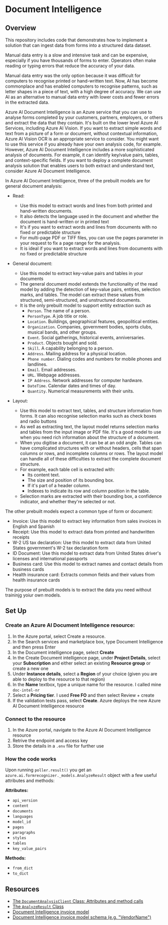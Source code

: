 # Document Intelligence

## Overview

This repository includes code that demonstrates how to implement a solution that can ingest data from forms into a structured data dataset. 

Manual data entry is a slow and intensive task and can be expensive, especially if you have thousands of forms to enter. Operators often make reading or typing errors that reduce the accuracy of your data.

Manual data entry was the only option because it was difficult for computers to recognise printed or hand-written text. Now, AI has become commonplace and has enabled computers to recognise patterns, such as letter shapes in a piece of text, with a high degree of accuracy. We can use AI as an alternative to manual data entry with lower costs and fewer errors in the extracted data.

Azure AI Document Intelligence is an Azure service that you can use to analyse forms completed by your customers, partners, employers, or others and extract the data that they contain. It's built on the lower level Azure AI Services, including Azure AI Vision. If you want to extract simple words and text from a picture of a form or document, without contextual information, Azure AI Vision OCR is an appropriate service to consider. You might want to use this service if you already have your own analysis code, for example. However, Azure AI Document Intelligence includes a more sophisticated analysis of documents. For example, it can identify key/value pairs, tables, and context-specific fields. If you want to deploy a complete document analysis solution that enables users to both extract and understand text, consider Azure AI Document Intelligence.

In Azure AI Document Intelligence, three of the prebuilt models are for general document analysis:

* Read:
  * Use this model to extract words and lines from both printed and hand-written documents.
  * It also detects the language used in the document and whether the document is hand-written or in printed text
  * It's if you want to extract words and lines from documents with no fixed or predictable structure
  * For multi-page PDF or TIFF files, you can use the pages parameter in your request to fix a page range for the analysis.
  * It is ideal if you want to extract words and lines from documents with no fixed or predictable structure
 
  
* General document:
  * Use this model to extract key-value pairs and tables in your documents
  * The general document model extends the functionality of the read model by adding the detection of key-value pairs, entities, selection marks, and tables. The model can extract these values from structured, semi-structured, and unstructured documents.
  * It is the only prebuilt model to support entity extraction such as 
    * `Person`. The name of a person.
    * `PersonType`. A job title or role.
    * `Location`. Buildings, geographical features, geopolitical entities.
    * `Organization`. Companies, government bodies, sports clubs, musical bands, and other groups.
    * `Event`. Social gatherings, historical events, anniversaries.
    * `Product`. Objects bought and sold.
    * `Skill`. A capability belonging to a person.
    * `Address`. Mailing address for a physical location.
    * `Phone number`. Dialing codes and numbers for mobile phones and landlines.
    * `Email`. Email addresses.
    * `URL`. Webpage addresses.
    * `IP Address`. Network addresses for computer hardware.
    * `DateTime`. Calendar dates and times of day.
    * `Quantity`. Numerical measurements with their units.
    
* Layout:
  * Use this model to extract text, tables, and structure information from forms. It can also recognise selection marks such as check boxes and radio buttons
  * As well as extracting text, the layout model returns selection marks and tables from the input image or PDF file. It's a good model to use when you need rich information about the structure of a document.
  * When you digitise a document, it can be at an odd angle. Tables can have complicated structures with or without headers, cells that span columns or rows, and incomplete columns or rows. The layout model can handle all of these difficulties to extract the complete document structure.
  * For example, each table cell is extracted with:
    * Its content text.
    * The size and position of its bounding box.
    * If it's part of a header column.
    * Indexes to indicate its row and column position in the table.
  * Selection marks are extracted with their bounding box, a confidence indicator, and whether they're selected or not.

The other prebuilt models expect a common type of form or document:

* Invoice: Use this model to extract key information from sales invoices in English and Spanish
* Receipt: Use this model to extract data from printed and handwritten receipts
* W-2 US tax declaration: Use this model to extract data from United States government's W-2 tax declaration form
* ID Document: Use this model to extract data from United States driver's licenses and international passports
* Business card: Use this model to extract names and contact details from business cards
* Health insurance card: Extracts common fields and their values from health insurance cards

The purpose of prebuilt models is to extract the data you need without traininjg yoiur own models.


## Set Up

### Create an Azure AI Document Intelligence resource:
  1. In the Azure portal, select Create a resource.
  2. In the Search services and marketplace box, type Document Intelligence and then press Enter
  3. In the Document intelligence page, select **Create**
  4. In the Create Document intelligence page, under **Project Details**, select your **Subscription** and either select an existing **Resource group** or create a new one
  5. Under **Instance details**, select a **Region** of your choice (given you are able to deploy to the resource to that region)
  6. In the **Name** textbox, type a unique name for the resource. I called mine `doc-intel-nr`
  7. Select a **Pricing tier**. I used **Free FO** and then select Review + create
  8. If the validation tests pass, select **Create**. Azure deploys the new Azure AI Document Intelligence resource

### Connect to the resource
  1. In the Azure portal, navigate to the Azure AI Document Intelligence resource
  2. Retrive the endpoint and access key
  3. Store the details in a `.env` file for further use


### How the code works 

Upon running `poller.result()` you get an `azure.ai.formrecognizer._models.AnalyzeResult` object with a few useful attributes and methods:

**Attributes:** 
* `api_version`
* `content`
* `documents`
* `languages`
* `model_id`
* `pages`
* `paragraphs`
* `styles`
* `tables`
* `key_value_pairs`

**Methods:**
* `from_dict`
* `to_dict`

## Resources
* [The `DocumentAnalysisClient` Class: Attributes and method calls](https://learn.microsoft.com/en-us/python/api/azure-ai-formrecognizer/azure.ai.formrecognizer.documentanalysisclient?view=azure-python#azure-ai-formrecognizer-documentanalysisclient-begin-analyze-document)
* [The `AnalyzeResult` Class](https://learn.microsoft.com/en-us/python/api/azure-ai-formrecognizer/azure.ai.formrecognizer.analyzeresult?view=azure-python)
* [Document Intelligence invoice model](https://learn.microsoft.com/en-us/azure/ai-services/document-intelligence/prebuilt/invoice?view=doc-intel-4.0.0)
* [Document Intelligence invoice model schema (e.g. "VendorName")](https://github.com/Azure-Samples/document-intelligence-code-samples/blob/main/schema/2024-11-30-ga/invoice.md)

